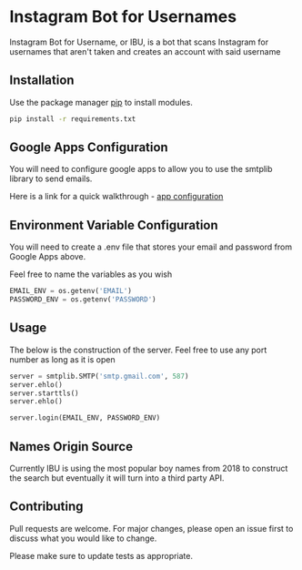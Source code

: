 # Instagram Bot for Usernames

Instagram Bot for Username, or IBU, is a bot that scans Instagram for usernames that aren't taken and creates an account with said username

## Installation

Use the package manager [pip](https://pip.pypa.io/en/stable/) to install modules.

```bash
pip install -r requirements.txt
```

## Google Apps Configuration

You will need to configure google apps to allow you to use the smtplib library to send emails.

Here is a link for a quick walkthrough - [app configuration](https://support.google.com/accounts/answer/185833?p=InvalidSecondFactor&visit_id=637389282771474551-1804214934&rd=1)

## Environment Variable Configuration

You will need to create a .env file that stores your email and password from Google Apps above.

Feel free to name the variables as you wish

```python
EMAIL_ENV = os.getenv('EMAIL')
PASSWORD_ENV = os.getenv('PASSWORD')
```

## Usage

The below is the construction of the server. Feel free to use any port number as long as it is open

```python
server = smtplib.SMTP('smtp.gmail.com', 587)
server.ehlo()
server.starttls()
server.ehlo()

server.login(EMAIL_ENV, PASSWORD_ENV)
```

## Names Origin Source

Currently IBU is using the most popular boy names from 2018 to construct the search but eventually it will turn into a third party API.

## Contributing

Pull requests are welcome. For major changes, please open an issue first to discuss what you would like to change.

Please make sure to update tests as appropriate.
